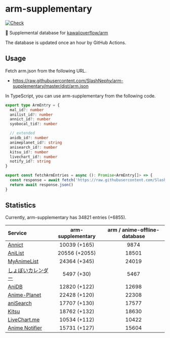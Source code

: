 # arm-supplementary

[![Check](https://github.com/SlashNephy/arm-supplementary/actions/workflows/check-node.yml/badge.svg)](https://github.com/SlashNephy/arm-supplementary/actions/workflows/check-node.yml)

💊 Supplemental database for [kawaiioverflow/arm](https://github.com/kawaiioverflow/arm)

The database is updated once an hour by GitHub Actions.

## Usage

Fetch arm.json from the following URL.

- https://raw.githubusercontent.com/SlashNephy/arm-supplementary/master/dist/arm.json

In TypeScript, you can use arm-supplementary from the following code.

```TypeScript
export type ArmEntry = {
  mal_id?: number
  anilist_id?: number
  annict_id?: number
  syobocal_tid?: number

  // extended
  anidb_id?: number
  animeplanet_id?: string
  anisearch_id?: number
  kitsu_id?: number
  livechart_id?: number
  notify_id?: string
}

export const fetchArmEntries = async (): Promise<ArmEntry[]> => {
  const response = await fetch('https://raw.githubusercontent.com/SlashNephy/arm-supplementary/master/dist/arm.json')
  return await response.json()
}
```

## Statistics

Currently, arm-supplementary has 34821 entries (+6855).

| Service                                     | arm-supplementary | arm / anime-offline-database |
| :------------------------------------------ | :---------------: | :--------------------------: |
| [Annict](https://annict.com)                |   10039 (+165)    |             9874             |
| [AniList](https://anilist.co)               |   20556 (+2055)   |            18501             |
| [MyAnimeList](https://myanimelist.net)      |   24364 (+345)    |            24019             |
| [しょぼいカレンダー](https://cal.syoboi.jp) |    5497 (+30)     |             5467             |
| [AniDB](https://anidb.net)                  |   12820 (+122)    |            12698             |
| [Anime-Planet](https://anime-planet.com)    |   22428 (+120)    |            22308             |
| [aniSearch](https://anisearch.com)          |   17707 (+130)    |            17577             |
| [Kitsu](https://kitsu.io)                   |   18762 (+132)    |            18630             |
| [LiveChart.me](https://livechart.me)        |   10534 (+112)    |            10422             |
| [Anime Notifier](https://notify.moe)        |   15731 (+127)    |            15604             |
